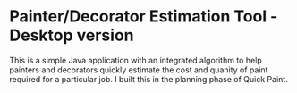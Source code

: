 # Painter/Decorator Estimation Tool - Desktop version

This is a simple Java application with an integrated algorithm to help painters and decorators quickly estimate the cost and
quanity of paint required for a particular job. I built this in the planning phase of Quick Paint.



